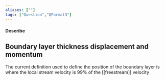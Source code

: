 ```yaml
---
aliases: [""]
tags: ["Question","QFormat3"]
---
```


#### Describe
## Boundary layer thickness displacement and momentum

The current definition used to define the position of the boundary layer is where the local stream velocity is 99% of the [[freestream]] velocity
